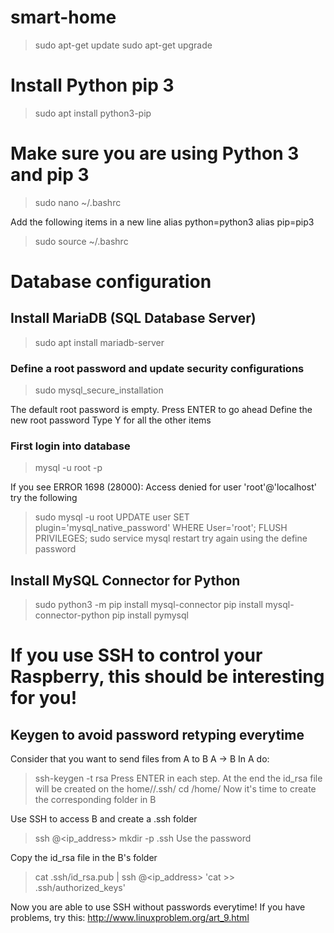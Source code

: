 # smart-home

> sudo apt-get update
> sudo apt-get upgrade

# Install Python pip 3

> sudo apt install python3-pip


# Make sure you are using Python 3 and pip 3

> sudo nano ~/.bashrc

Add the following items in a new line
	alias python=python3
	alias pip=pip3

> sudo source ~/.bashrc


# Database configuration

## Install MariaDB (SQL Database Server)

> sudo apt install mariadb-server

### Define a root password and update security configurations

> sudo mysql_secure_installation

The default root password is empty. Press ENTER to go ahead
Define the new root password
Type Y for all the other items

### First login into database

> mysql -u root -p

If you see ERROR 1698 (28000): Access denied for user 'root'@'localhost' try the following

> sudo mysql -u root
> UPDATE user SET plugin='mysql_native_password' WHERE User='root';
> FLUSH PRIVILEGES;
> sudo service mysql restart
try again using the define password

## Install MySQL Connector for Python

> sudo python3 -m pip install mysql-connector 
> pip install mysql-connector-python
> pip install pymysql

# If you use SSH to control your Raspberry, this should be interesting for you!

## Keygen to avoid password retyping everytime

Consider that you want to send files from A to B A -> B
In A do:
> ssh-keygen -t rsa
Press ENTER in each step.
At the end the id_rsa file will be created on the home/<username>/.ssh/
> cd /home/<username>
Now it's time to create the corresponding folder in B

Use SSH to access B and create a .ssh folder
> ssh <usernameB>@<ip_address> mkdir -p .ssh
Use the password

Copy the id_rsa file in the B's folder
> cat .ssh/id_rsa.pub | ssh <usernameB>@<ip_address> 'cat >> .ssh/authorized_keys'

Now you are able to use SSH without passwords everytime!
If you have problems, try this: http://www.linuxproblem.org/art_9.html